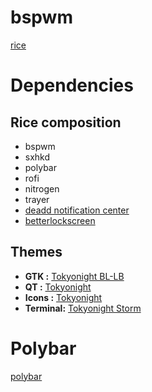 # bspwm
[rice](.img/rice.png)

# Dependencies
## Rice composition
- bspwm
- sxhkd
- polybar
- rofi
- nitrogen
- trayer
- [deadd notification center](https://github.com/phuhl/linux_notification_center)
- [betterlockscreen](https://github.com/betterlockscreen/betterlockscreen)

## Themes
- **GTK :** [Tokyonight BL-LB](https://www.gnome-look.org/p/1681315/)
- **QT :** [Tokyonight](https://store.kde.org/p/2053458)
- **Icons :** [Tokyonight](https://www.gnome-look.org/p/1681475)
- **Terminal:** [Tokyonight Storm](https://github.com/davidmathers/tokyo-night-kitty-theme)

# Polybar
[polybar](.img/polybar.png)

